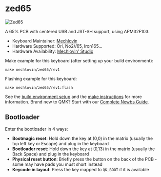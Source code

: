 # zed65

![Zed65](https://i.imgur.com/bWvbV7l.jpg)

A 65% PCB with centered USB and JST-SH support, using APM32F103.

* Keyboard Maintainer: [Mechlovin](https://github.com/mechlovin)
* Hardware Supported: Ori, No2//65, Iron165...
* Hardware Availability: [Mechlovin' Studio](https://mechlovin.studio/)

Make example for this keyboard (after setting up your build environment):

    make mechlovin/zed65/rev1

Flashing example for this keyboard:

    make mechlovin/zed65/rev1:flash

See the [build environment setup](https://docs.qmk.fm/#/getting_started_build_tools) and the [make instructions](https://docs.qmk.fm/#/getting_started_make_guide) for more information. Brand new to QMK? Start with our [Complete Newbs Guide](https://docs.qmk.fm/#/newbs).

## Bootloader

Enter the bootloader in 4 ways:

* **Bootmagic reset**: Hold down the key at (0,0) in the matrix (usually the top left key or Escape) and plug in the keyboard
* **Bootloader reset**: Hold down the key at (0,13) in the matrix (usually the Back Space) and plug in the keyboard
* **Physical reset button**: Briefly press the button on the back of the PCB - some may have pads you must short instead
* **Keycode in layout**: Press the key mapped to `QK_BOOT` if it is available
